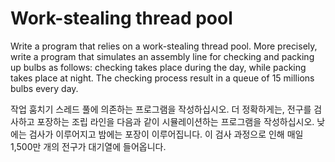 # Work-stealing thread pool

Write a program that relies on a work-stealing thread pool. More precisely, write a program that simulates an assembly line for checking and packing up bulbs as follows: checking takes place during the day, while packing takes place at night. The checking process result in a queue of 15 millions bulbs every day.

작업 훔치기 스레드 풀에 의존하는 프로그램을 작성하십시오. 더 정확하게는, 전구를 검사하고 포장하는 조립 라인을 다음과 같이 시뮬레이션하는 프로그램을 작성하십시오. 낮에는 검사가 이루어지고 밤에는 포장이 이루어집니다. 이 검사 과정으로 인해 매일 1,500만 개의 전구가 대기열에 들어옵니다.
